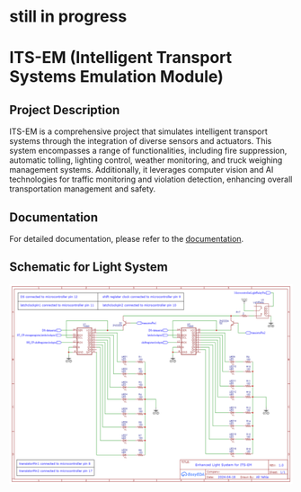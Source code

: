 # still in progress

# ITS-EM (Intelligent Transport Systems Emulation Module)

## Project Description
ITS-EM is a comprehensive project that simulates intelligent transport systems through the integration of diverse sensors and actuators. This system encompasses a range of functionalities, including fire suppression, automatic tolling, lighting control, weather monitoring, and truck weighing management systems. Additionally, it leverages computer vision and AI technologies for traffic monitoring and violation detection, enhancing overall transportation management and safety.

## Documentation
For detailed documentation, please refer to the [documentation](Documents/ITS-EM%20Formal%20Report.docx).

## Schematic for Light System
![Schematic for Light System](utils/Schematic_ITS_Light_System_2024-04-19.png)
